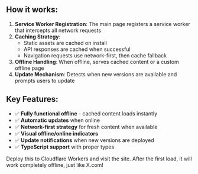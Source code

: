 ## How it works:

1. **Service Worker Registration**: The main page registers a service worker that intercepts all network requests
2. **Caching Strategy**:
   - Static assets are cached on install
   - API responses are cached when successful
   - Navigation requests use network-first, then cache fallback
3. **Offline Handling**: When offline, serves cached content or a custom offline page
4. **Update Mechanism**: Detects when new versions are available and prompts users to update

## Key Features:

- ✅ **Fully functional offline** - cached content loads instantly
- ✅ **Automatic updates** when online
- ✅ **Network-first strategy** for fresh content when available
- ✅ **Visual offline/online indicators**
- ✅ **Update notifications** when new versions are deployed
- ✅ **TypeScript support** with proper types

Deploy this to Cloudflare Workers and visit the site. After the first load, it will work completely offline, just like X.com!
